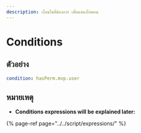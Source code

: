 ```yaml
---
description: เงื่อนไขที่ต้องการ เพื่อแสดงไอคอน
---
```


# Conditions

## ตัวอย่าง

```yaml
condition: hasPerm.mvp.user
```

## หมายเหตุ

* **Conditions expressions will be explained later:**

{% page-ref page="../../script/expressions/" %}

